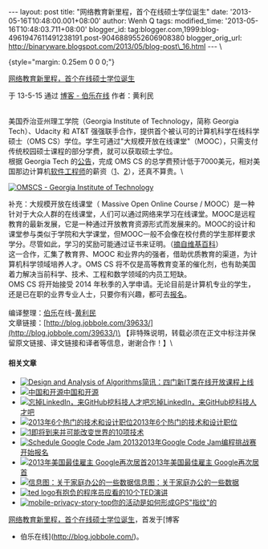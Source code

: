 --- layout: post title: "网络教育新里程，首个在线硕士学位诞生" date:
'2013-05-16T10:48:00.001+08:00' author: Wenh Q tags: modified\_time:
'2013-05-16T10:48:03.711+08:00' blogger\_id:
tag:blogger.com,1999:blog-4961947611491238191.post-9046889552606908380
blogger\_orig\_url:
http://binaryware.blogspot.com/2013/05/blog-post\_16.html --- \

 {style="margin: 0.25em 0 0 0;"}

[网络教育新里程，首个在线硕士学位诞生](http://blog.jobbole.com/39633/?utm_source=rss&utm_medium=rss&utm_campaign=%25e7%25bd%2591%25e7%25bb%259c%25e6%2595%2599%25e8%2582%25b2%25e6%2596%25b0%25e9%2587%258c%25e7%25a8%258b%25ef%25bc%258c%25e9%25a6%2596%25e4%25b8%25aa%25e8%25a2%25ab%25e8%25ae%25a4%25e5%258f%25af%25e7%259a%2584%25e5%259c%25a8%25e7%25ba%25bf%25e7%25a1%2595%25e5%25a3%25ab%25e6%2596%2587%25e5%2587%25ad%25e8%25af%259e%25e7%2594%259f)

于 13-5-15 通过 [博客 - 伯乐在线](http://blog.jobbole.com/) 作者：黄利民

\
美国乔治亚州理工学院（Georgia Institute of Technology，简称 Georgia
Tech）、Udacity 和 AT&T
强强联手合作，提供首个被认可的计算机科学在线科学硕士（OMS
CS）学位。学生可通过"大规模开放在线课堂"（MOOC），只需支付传统校园硕士课程的部分学费，就可以获取硕士学位。\
根据 Georgia Tech
的[公告](http://www.omscs.gatech.edu/announcement/)，完成 OMS CS
的总学费预计低于7000美元，相对美国那边计算机[软件工程师](http://blog.jobbole.com/344/ "明星软件工程师的10种特质")的薪资（[1](http://blog.jobbole.com/19507/ "美国科技公司软件工程师薪水排行")、[2](http://blog.jobbole.com/18501/ "软件开发实习生月薪排名：谷歌6874美元居首")），还真不算贵。\

[![OMSCS - Georgia Institute of
Technology](http://blog.jobbole.com/wp-content/uploads/2013/05/OMSCS-Georgia-Institute-of-Technology.png "OMSCS - Georgia Institute of Technology")](http://blog.jobbole.com/wp-content/uploads/2013/05/OMSCS-Georgia-Institute-of-Technology.png "OMSCS - Georgia Institute of Technology")

补充：大规模开放在线课堂（ Massive Open Online Course /
MOOC）是一种针对于大众人群的在线课堂，人们可以通过网络来学习在线课堂。MOOC是远程教育的最新发展，它是一种通过开放教育资源形式而发展来的。MOOC的设计和课堂参与类似于学院和大学课堂，但MOOC一般不会像在校付费的学生那样要求学分。尽管如此，学习的奖励可能通过证书来证明。（[摘自维基百科](http://zh.wikipedia.org/wiki/%E5%A4%A7%E8%A7%84%E6%A8%A1%E5%BC%80%E6%94%BE%E5%9C%A8%E7%BA%BF%E8%AF%BE%E5%A0%82)）\
这一合作，汇集了教育界、MOOC
和业界内的强者，借助优质教育的渠道，为计算机科学领域培养人才。OMS CS
将不仅是高等教育变革的催化剂，也有助美国着力解决当前科学、技术、工程和数学领域的内员工短缺。\
OMS CS 将开始接受 2014
年秋季的入学申请。无论目前是计算机专业的学生，还是已在职的业界专业人士，只要你有兴趣，都可去[报名](http://www.omscs.gatech.edu/)。\
\
编译整理：[伯乐](http://www.jobbole.com/ "伯乐在线")在线-[黄利民](http://blog.jobbole.com/author/%e9%bb%84%e5%88%a9%e6%b0%91/)\
文章链接：[http://blog.jobbole.com/39633/](http://blog.jobbole.com/39633/)\
【非特殊说明，转载必须在正文中标注并保留原文链接、译文链接和译者等信息，谢谢合作！】\

#### 相关文章

-   [![Design and Analysis of
    Algorithms](http://blog.jobbole.com/wp-content/uploads/2012/03/Design-and-Analysis-of-Algorithms-150x150.jpg)](http://blog.jobbole.com/14751/)[简讯：四门新IT类在线开放课程上线](http://blog.jobbole.com/14751/)
-   [![中国和开源](http://blog.jobbole.com/wp-content/uploads/2013/03/opensource-150x150.jpg)](http://blog.jobbole.com/34778/)[中国和开源](http://blog.jobbole.com/34778/)
-   [![忘掉LinkedIn，来GitHub挖科技人才吧](http://blog.jobbole.com/wp-content/uploads/2013/03/github-logo1-150x150.jpg)](http://blog.jobbole.com/26380/)[忘掉LinkedIn，来GitHub挖科技人才吧](http://blog.jobbole.com/26380/)
-   [![2013年6个热门的技术和设计职位](http://www.jobbole.net/wp-content/uploads/2013/02/money-logo-11-150x150.jpg)](http://blog.jobbole.com/31722/)[2013年6个热门的技术和设计职位](http://blog.jobbole.com/31722/)
-   [![1](http://blog.jobbole.com/wp-content/uploads/2013/03/12-150x150.jpg)](http://blog.jobbole.com/34971/)[即将到来并可能改变世界的10项技术](http://blog.jobbole.com/34971/)
-   [![Schedule Google Code Jam
    2013](http://blog.jobbole.com/wp-content/uploads/2013/03/Schedule-Google-Code-Jam-2013-150x150.png)](http://blog.jobbole.com/35824/)[2013年Google
    Code Jam编程挑战赛开始报名](http://blog.jobbole.com/35824/)
-   [![2013年美国最佳雇主
    Google再次居首](http://blog.jobbole.com/wp-content/uploads/2011/11/Google-logo.jpg)](http://blog.jobbole.com/32310/)[2013年美国最佳雇主
    Google再次居首](http://blog.jobbole.com/32310/)
-   [![信息图：关于家庭办公的一些数据](http://blog.jobbole.com/wp-content/uploads/2012/08/clocking-from-couch-thumb-150x150.jpg)](http://blog.jobbole.com/25209/)[信息图：关于家庭办公的一些数据](http://blog.jobbole.com/25209/)
-   [![ted
    logo](http://blog.jobbole.com/wp-content/uploads/2013/02/ted-logo-150x150.jpg)](http://blog.jobbole.com/33797/)[有抱负的程序员应看的10个TED演讲](http://blog.jobbole.com/33797/)
-   [![mobile-privacy-story-top](http://blog.jobbole.com/wp-content/uploads/2013/03/mobile-privacy-story-top-150x150.jpg)](http://blog.jobbole.com/37053/)[你的活动是如何形成GPS"指纹"的](http://blog.jobbole.com/37053/)

[网络教育新里程，首个在线硕士学位诞生](http://blog.jobbole.com/39633/)，首发于[博客
- 伯乐在线](http://blog.jobbole.com/)。
